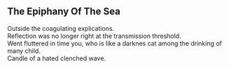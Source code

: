 The Epiphany Of The Sea
-----------------------
Outside the coagulating explications.  
Reflection was no longer right at the transmission threshold.  
Went fluttered in time you, who is like a darknes cat among the drinking of many child.  
Candle of a hated clenched wave.  
